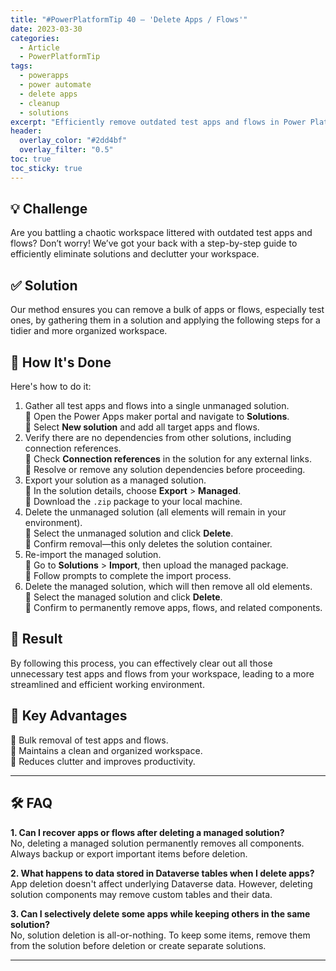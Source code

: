 ```yaml
---
title: "#PowerPlatformTip 40 – 'Delete Apps / Flows'"
date: 2023-03-30
categories:
  - Article
  - PowerPlatformTip
tags:
  - powerapps
  - power automate
  - delete apps
  - cleanup
  - solutions
excerpt: "Efficiently remove outdated test apps and flows in Power Platform by exporting and reimporting solutions. Declutter your workspace with bulk cleanup."
header:
  overlay_color: "#2dd4bf"
  overlay_filter: "0.5"
toc: true
toc_sticky: true
---
```


## 💡 Challenge  
Are you battling a chaotic workspace littered with outdated test apps and flows? Don’t worry! We’ve got your back with a step-by-step guide to efficiently eliminate solutions and declutter your workspace.

## ✅ Solution  
Our method ensures you can remove a bulk of apps or flows, especially test ones, by gathering them in a solution and applying the following steps for a tidier and more organized workspace.

## 🔧 How It's Done  
Here's how to do it:  
1. Gather all test apps and flows into a single unmanaged solution.  
   🔸 Open the Power Apps maker portal and navigate to **Solutions**.  
   🔸 Select **New solution** and add all target apps and flows.  
2. Verify there are no dependencies from other solutions, including connection references.  
   🔸 Check **Connection references** in the solution for any external links.  
   🔸 Resolve or remove any solution dependencies before proceeding.  
3. Export your solution as a managed solution.  
   🔸 In the solution details, choose **Export** > **Managed**.  
   🔸 Download the `.zip` package to your local machine.  
4. Delete the unmanaged solution (all elements will remain in your environment).  
   🔸 Select the unmanaged solution and click **Delete**.  
   🔸 Confirm removal—this only deletes the solution container.  
5. Re-import the managed solution.  
   🔸 Go to **Solutions** > **Import**, then upload the managed package.  
   🔸 Follow prompts to complete the import process.  
6. Delete the managed solution, which will then remove all old elements.  
   🔸 Select the managed solution and click **Delete**.  
   🔸 Confirm to permanently remove apps, flows, and related components.  

## 🎉 Result  
By following this process, you can effectively clear out all those unnecessary test apps and flows from your workspace, leading to a more streamlined and efficient working environment.

## 🌟 Key Advantages
🔸 Bulk removal of test apps and flows.  
🔸 Maintains a clean and organized workspace.  
🔸 Reduces clutter and improves productivity.

---

## 🛠️ FAQ
**1. Can I recover apps or flows after deleting a managed solution?**  
No, deleting a managed solution permanently removes all components. Always backup or export important items before deletion.

**2. What happens to data stored in Dataverse tables when I delete apps?**  
App deletion doesn't affect underlying Dataverse data. However, deleting solution components may remove custom tables and their data.

**3. Can I selectively delete some apps while keeping others in the same solution?**  
No, solution deletion is all-or-nothing. To keep some items, remove them from the solution before deletion or create separate solutions.

---

